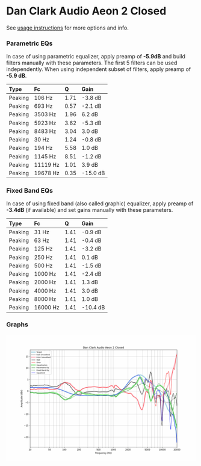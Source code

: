 # Dan Clark Audio Aeon 2 Closed
See [usage instructions](https://github.com/jaakkopasanen/AutoEq#usage) for more options and info.

### Parametric EQs
In case of using parametric equalizer, apply preamp of **-5.9dB** and build filters manually
with these parameters. The first 5 filters can be used independently.
When using independent subset of filters, apply preamp of **-5.9 dB**.

| Type    | Fc       |    Q | Gain     |
|:--------|:---------|:-----|:---------|
| Peaking | 106 Hz   | 1.71 | -3.8 dB  |
| Peaking | 693 Hz   | 0.57 | -2.1 dB  |
| Peaking | 3503 Hz  | 1.96 | 6.2 dB   |
| Peaking | 5923 Hz  | 3.62 | -5.3 dB  |
| Peaking | 8483 Hz  | 3.04 | 3.0 dB   |
| Peaking | 30 Hz    | 1.24 | -0.8 dB  |
| Peaking | 194 Hz   | 5.58 | 1.0 dB   |
| Peaking | 1145 Hz  | 8.51 | -1.2 dB  |
| Peaking | 11119 Hz | 1.01 | 3.9 dB   |
| Peaking | 19678 Hz | 0.35 | -15.0 dB |

### Fixed Band EQs
In case of using fixed band (also called graphic) equalizer, apply preamp of **-3.4dB**
(if available) and set gains manually with these parameters.

| Type    | Fc       |    Q | Gain     |
|:--------|:---------|:-----|:---------|
| Peaking | 31 Hz    | 1.41 | -0.9 dB  |
| Peaking | 63 Hz    | 1.41 | -0.4 dB  |
| Peaking | 125 Hz   | 1.41 | -3.2 dB  |
| Peaking | 250 Hz   | 1.41 | 0.1 dB   |
| Peaking | 500 Hz   | 1.41 | -1.5 dB  |
| Peaking | 1000 Hz  | 1.41 | -2.4 dB  |
| Peaking | 2000 Hz  | 1.41 | 1.3 dB   |
| Peaking | 4000 Hz  | 1.41 | 3.0 dB   |
| Peaking | 8000 Hz  | 1.41 | 1.0 dB   |
| Peaking | 16000 Hz | 1.41 | -10.4 dB |

### Graphs
![](./Dan%20Clark%20Audio%20Aeon%202%20Closed.png)